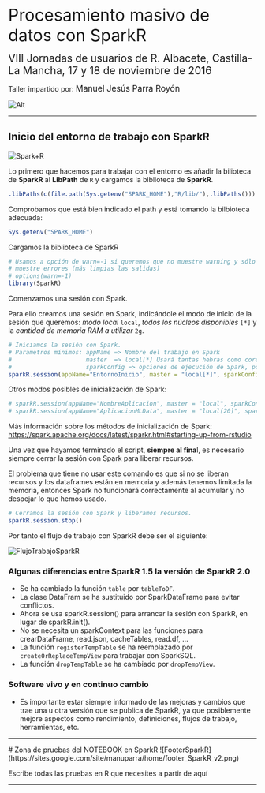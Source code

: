 
<span style='font-size:2.4em'>Procesamiento masivo de datos con SparkR</span>

<span style='font-size:1.5em'>VIII Jornadas de usuarios de R. Albacete, Castilla-La Mancha, 17 y 18 de noviembre de 2016</span>

Taller impartido por: <span style='font-size:1.2em'>Manuel Jesús Parra Royón</span>


![Alt](https://sites.google.com/site/manuparra/home/logoparty.png)

<HR>

## Inicio del entorno de trabajo con SparkR

![Spark+R](https://sites.google.com/site/manuparra/home/SparkRlogo.png)

Lo primero que hacemos para trabajar con el entorno es añadir la bilioteca de **SparkR** al **LibPath** de ``R`` y cargamos la biblioteca de **SparkR**.



```R
.libPaths(c(file.path(Sys.getenv("SPARK_HOME"),"R/lib/"),.libPaths()))
```

Comprobamos que está bien indicado el path y está tomando la bilbioteca adecuada:


```R
Sys.getenv("SPARK_HOME")
```

Cargamos la biblioteca de SparkR


```R
# Usamos a opción de warn=-1 si queremos que no muestre warning y sólo 
# muestre errores (más limpias las salidas)
# options(warn=-1)
library(SparkR)
```

Comenzamos una sesión con Spark. 

Para ello creamos una sesión en Spark, indicándole el modo de inicio de la sesión que queremos: *modo local* `local`, *todos los núcleos disponibles* `[*]` y la *cantidad de memoria RAM a utilizar* `2g`.



```R
# Iniciamos la sesión con Spark.
# Parametros mínimos: appName => Nombre del trabajo en Spark
#                     master  => local[*] Usará tantas hebras como cores disponibles.
#                     sparkConfig => opciones de ejecución de Spark, por ejemplo limitación de memoria a 2GB.
sparkR.session(appName="EntornoInicio", master = "local[*]", sparkConfig = list(spark.driver.memory = "2g"))
```

Otros modos posibles de inicialización de Spark:


```R
# sparkR.session(appName="NombreAplicacion", master = "local", sparkConfig = list(spark.driver.memory = "4g"))
# sparkR.session(appName="AplicacionMLData", master = "local[20]", sparkConfig = list(spark.driver.memory = "2g"))
```

Más información sobre los métodos de inicialización de Spark: https://spark.apache.org/docs/latest/sparkr.html#starting-up-from-rstudio

Una vez que hayamos terminado el script, **siempre al fina**l, es necesario siempre cerrar la sesión con Spark para liberar recursos.

El problema que tiene no usar este comando es que si no se liberan recursos y los dataframes están en memoria y además tenemos limitada la memoria, entonces Spark no funcionará correctamente al acumular y no despejar lo que hemos usado.


```R
# Cerramos la sesión con Spark y liberamos recursos.
sparkR.session.stop()
```

Por tanto el flujo de trabajo con SparkR debe ser el siguiente:

![FlujoTrabajoSparkR](https://sites.google.com/site/manuparra/home/flujotrabajo.png)

### Algunas diferencias entre SparkR 1.5 la versión de SparkR 2.0

* Se ha cambiado la función ``table`` por ``tableToDF``.
* La clase DataFram se ha sustituido por SparkDataFrame para evitar conflictos.
* Ahora se usa sparkR.session() para arrancar la sesión con SparkR, en lugar de sparkR.init().
* No se necesita un sparkContext para las funciones para crearDataFrame, read.json, cacheTables, read.df, ...
* La función `registerTempTable` se ha reemplazado por `createOrReplaceTempView` para trabajar con SparkSQL.
* La función `dropTempTable` se ha cambiado por `dropTempView`.

### Software vivo y en continuo cambio

* Es importante estar siempre informado de las mejoras y cambios que trae una u otra versión que se publica de SparkR, ya que posiblemente mejore aspectos como rendimiento, definiciones, flujos de trabajo, herramientas, etc.

<HR>
# Zona de pruebas del NOTEBOOK en SparkR
![FooterSparkR](https://sites.google.com/site/manuparra/home/footer_SparkR_v2.png)


Escribe todas las pruebas en R que necesites a partir de aquí

<HR>


```R

```

